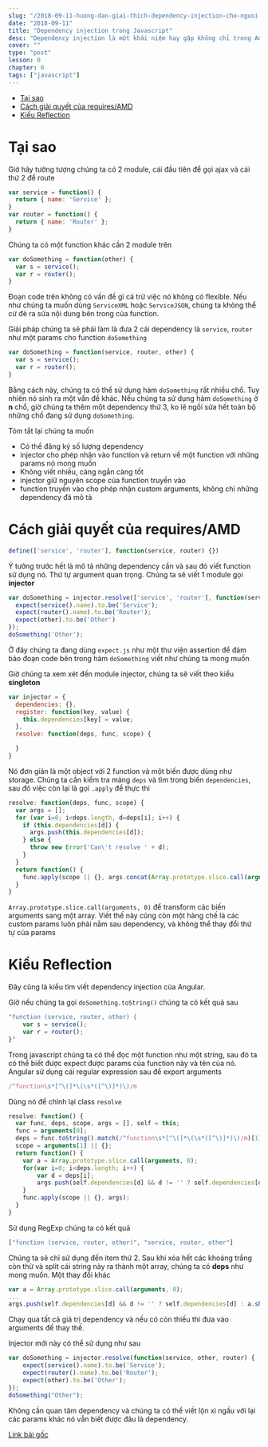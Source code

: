 ```yaml
---
slug: "/2018-09-11-huong-dan-giai-thich-dependency-injection-cho-nguoi-moi-bat-dau-khong-biet-gi"
date: "2018-09-11"
title: "Dependency injection trong Javascript"
desc: "Dependency injection là một khái niệm hay gặp không chỉ trong Angular mà còn ở nhiều ngôn ngữ lập trình khác, Dependency injection không có gì ghê gớm cả, chỉ do cách dùng từ có vẻ to lớn vậy thôi"
cover: ""
type: "post"
lesson: 0
chapter: 0
tags: ["javascript"]
---
```


<!-- TOC -->

- [Tại sao](#tại-sao)
- [Cách giải quyết của requires/AMD](#cách-giải-quyết-của-requiresamd)
- [Kiểu Reflection](#kiểu-reflection)

<!-- /TOC -->

# Tại sao

Giờ hãy tưởng tượng chúng ta có 2 module, cái đầu tiên để gọi ajax và cái thứ 2 để route

```js
var service = function() {
  return { name: 'Service' };
}
var router = function() {
  return { name: 'Router' };
}
```

Chúng ta có một function khác cần 2 module trên

```js
var doSomething = function(other) {
  var s = service();
  var r = router();
}
```

Đoạn code trên không có vấn đề gì cả trừ việc nó không có flexible. Nếu như chúng ta muốn dùng `ServiceXML` hoặc `ServiceJSON`, chúng ta không thể cứ đè ra sửa nội dung bên trong của function.

Giải pháp chúng ta sẽ phải làm là đưa 2 cái dependency là `service`, `router` như một params cho function `doSomething`

```js
var doSomething = function(service, router, other) {
  var s = service();
  var r = router();
}
```

Bằng cách này, chúng ta có thể sử dụng hàm `doSomething` rất nhiều chổ. Tuy nhiên nó sinh ra một vấn đề khác. Nếu chúng ta sử dụng hàm `doSomething` ở **n** chổ, giờ chúng ta thêm một dependency thứ 3, ko lẽ ngồi sửa hết toàn bộ những chổ đang sử dụng `doSomething`.

Tóm tắt lại chúng ta muốn

- Có thể đăng ký số lượng dependency
- injector cho phép nhận vào function và return về một function với những params nó mong muốn
- Không viết nhiều, càng ngắn càng tốt
- injector giữ nguyên scope của function truyền vào
- function truyền vào cho phép nhận custom arguments, không chỉ những dependency đã mô tả

# Cách giải quyết của requires/AMD

```js
define(['service', 'router'], function(service, router) {})
```

Ý tưởng trước hết là mô tả những dependency cần và sau đó viết function sử dụng nó. Thứ tự argument quan trọng. Chúng ta sẽ viết 1 module gọi **injector**

```js
var doSomething = injector.resolve(['service', 'router'], function(service, router, other){
  expect(service().name).to.be('Service');
  expect(router().name).to.be('Router');
  expect(other).to.be('Other')
});
doSomething('Other');
```

Ở đây chúng ta đang dùng `expect.js` như một thư viện assertion  để đảm bảo đoạn code bên trong hàm `doSomething` viết như chúng ta mong muốn

Giờ chúng ta xem xét đến module injector, chúng ta sẽ viết theo kiểu **singleton**

```js
var injector = {
  dependencies: {},
  register: function(key, value) {
    this.dependencies[key] = value;
  },
  resolve: function(deps, func, scope) {

  }
}
```

Nó đơn giản là một object với 2 function và một biến được dùng như storage. Chúng ta cần kiểm tra mảng `deps` và tìm trong biến `dependencies`, sau đó việc còn lại là gọi `.apply` để thực thi

```js
resolve: function(deps, func, scope) {
  var args = [];
  for (var i=0; i<deps.length, d=deps[i]; i++) {
    if (this.dependencies[d]) {
      args.push(this.dependencies[d]);
    } else {
      throw new Error('Can\'t resolve ' + d);
    }
  }
  return function() {
    func.apply(scope || {}, args.concat(Array.prototype.slice.call(arguments, 0)));
  }
}
```

`Array.prototype.slice.call(arguments, 0)` để transform các biến arguments sang một array. Viết thế này cũng còn một hàng chế là các custom params luôn phải nằm sau dependency, và không thể thay đổi thứ tự của params

# Kiểu Reflection

Đây cũng là kiểu tìm viết dependency injection của Angular.

Giờ nếu chúng ta gọi `doSomething.toString()` chúng ta có kết quả sau

```js
"function (service, router, other) {
    var s = service();
    var r = router();
}"
```

Trong javascript chúng ta có thể đọc một function như một string, sau đó ta có thể biết được expect được params của function này và tên của nó. Angular sử dụng cái regular expression sau để export arguments

```js
/^function\s*[^\(]*\(\s*([^\)]*)\)/m
```

Dùng nó để chỉnh lại class `resolve`

```js
resolve: function() {
  var func, deps, scope, args = [], self = this;
  func = arguments[0];
  deps = func.toString().match(/^function\s*[^\(]*\(\s*([^\)]*)\)/m)[1].replace(/ /g, '').split(',');
  scope = arguments[1] || {};
  return function() {
    var a = Array.prototype.slice.call(arguments, 0);
    for(var i=0; i<deps.length; i++) {
        var d = deps[i];
        args.push(self.dependencies[d] && d != '' ? self.dependencies[d] : a.shift());
    }
    func.apply(scope || {}, args);
  }
}
```

Sử dụng RegExp chúng ta có kết quả

```js
["function (service, router, other)", "service, router, other"]
```

Chúng ta sẽ chỉ sử dụng đến item thứ 2. Sau khi xóa hết các khoảng trắng còn thừ và split cái string này ra thành một array, chúng ta có **deps** như mong muốn. Một thay đổi khác

```js
var a = Array.prototype.slice.call(arguments, 0);
...
args.push(self.dependencies[d] && d != '' ? self.dependencies[d] : a.shift());
```

Chạy qua tất cả giá trị dependency và nếu có còn thiếu thì đưa vào arguments để thay thế.

Injector mới này có thể sử dụng như sau

```js
var doSomething = injector.resolve(function(service, other, router) {
    expect(service().name).to.be('Service');
    expect(router().name).to.be('Router');
    expect(other).to.be('Other');
});
doSomething("Other");
```

Không cần quan tâm dependency và chúng ta có thể viết lộn xì ngầu với lại các params khác nó vẫn biết được đâu là dependency.

[Link bài gốc](http://krasimirtsonev.com/blog/article/Dependency-injection-in-JavaScript)